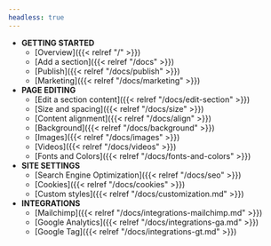 ```yaml
---
headless: true
---
```


- **GETTING STARTED**
  - [Overview]({{< relref "/" >}})
  - [Add a section]({{< relref "/docs" >}})
  - [Publish]({{< relref "/docs/publish" >}})
  - [Marketing]({{< relref "/docs/marketing" >}})
- **PAGE EDITING**
  - [Edit a section content]({{< relref "/docs/edit-section" >}})
  - [Size and spacing]({{< relref "/docs/size" >}})
  - [Content alignment]({{< relref "/docs/align" >}})
  - [Background]({{< relref "/docs/background" >}})
  - [Images]({{< relref "/docs/images" >}})
  - [Videos]({{< relref "/docs/videos" >}})
  - [Fonts and Colors]({{< relref "/docs/fonts-and-colors" >}})
- **SITE SETTINGS**
  - [Search Engine Optimization]({{< relref "/docs/seo" >}})
  - [Cookies]({{< relref "/docs/cookies" >}})
  - [Custom styles]({{< relref "/docs/customization.md" >}})
- **INTEGRATIONS**
  - [Mailchimp]({{< relref "/docs/integrations-mailchimp.md" >}})
  - [Google Analytics]({{< relref "/docs/integrations-ga.md" >}})
  - [Google Tag]({{< relref "/docs/integrations-gt.md" >}})